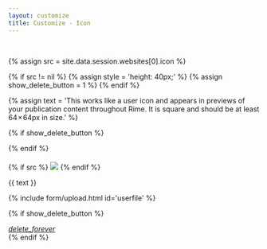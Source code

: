 ```yaml
---
layout: customize
title: Customize - Icon
---
```


<div class="mdl-card__supporting-text">
<br>

{% assign src = site.data.session.websites[0].icon %}

{% if src != nil  %}
{% assign style = 'height: 40px;' %}
{% assign show_delete_button = 1 %}
{% endif %}

{% assign text = 'This works like a user icon and appears in previews of your publication content throughout Rime. It is square and should be at least 64 × 64px in size.' %}

{% if show_delete_button %}
<!-- Icon button -->

{% endif %}

{% if src %}
<img src="{{ src }}" style="{{ style }} padding-bottom: 20px; padding-top: 5px;" />
{% endif %}

<p>{{ text }}</p>

{% include form/upload.html id='userfile' %}

</div>

{% if show_delete_button %}
<div class="mdl-card__menu">
    <a id="delete_forever" href="#" class="mdl-button mdl-button--icon mdl-js-button mdl-js-ripple-effect">
        <i class="material-icons">delete_forever</i>
    </a>
</div>
{% endif %}